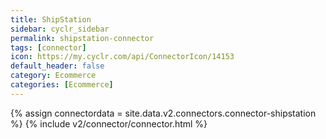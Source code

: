 ```yaml
---
title: ShipStation
sidebar: cyclr_sidebar
permalink: shipstation-connector
tags: [connector]
icon: https://my.cyclr.com/api/ConnectorIcon/14153
default_header: false
category: Ecommerce
categories: [Ecommerce]
---
```

{% assign connectordata = site.data.v2.connectors.connector-shipstation %}
{% include v2/connector/connector.html %}	